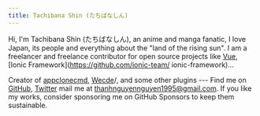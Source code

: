 ```yaml
---
title: Tachibana Shin (たちばなしん)
---
```


<ClientOnly>
  <Plum/>
</ClientOnly>

Hi, I'm Tachibana Shin (たちばなしん), an anime and manga fanatic, I love Japan, its people and everything about the "land of the rising sun". I am a freelancer and freelance contributor for open source projects like [Vue](https://github.com/vuejs), [Ionic Framework](https://github.com/ionic-team/ ionic-framework)...

Creator of [appclonecmd](https://github.com/tachibana-shin/app-clone-command), [Wecde](https://github.com/wecde/wecde)/, and some other plugins --- Find me on [GitHub](https://github.com/tachibana-shin), [Twitter](https://www.twitter.com/tachib_shin) mail me at [thanhnguyennguyen1995@gmail.com](mailto:thanhnguyennguyen1995@gmail.com). If you like my works, consider sponsoring me on GitHub Sponsors to keep them sustainable.
